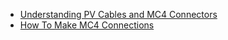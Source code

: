 - [Understanding PV Cables and MC4 Connectors](https://youtu.be/yQfFr0vvwRE)
- [How To Make MC4 Connections](https://youtu.be/U6w2k6lNqqw)
